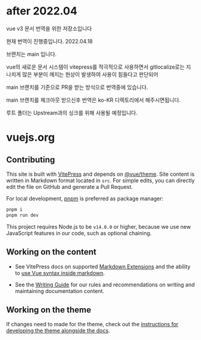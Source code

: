 # after 2022.04
vue v3 문서 번역을 위한 저장소입니다 

현재 번역이 진행중입니다. 2022.04.18

브랜치는 main 입니다.

vue의 새로운 문서 시스템이 vitepress를 적극적으로 사용하면서 gitlocalize로는 지나치게 많은 부분이 깨지는 현상이 발생하여 사용이 힘들다고 판단되어 

main 브랜치를 기준으로 PR을 받는 방식으로 번역중에 있습니다. 

main 브랜치를 체크아웃 받으신후 번역은 ko-KR 디렉토리에서 해주시면됩니다. 

루트 폴더는 Upstream과의 싱크를 위해 사용될 예정입니다. 



# vuejs.org

## Contributing

This site is built with [VitePress](https://github.com/vuejs/vitepress) and depends on [@vue/theme](https://github.com/vuejs/vue-theme). Site content is written in Markdown format located in `src`. For simple edits, you can directly edit the file on GitHub and generate a Pull Request.

For local development, [pnpm](https://pnpm.io/) is preferred as package manager:

```bash
pnpm i
pnpm run dev
```

This project requires Node.js to be `v14.0.0` or higher, because we use new JavaScript features in our code, such as optional chaining.


## Working on the content

- See VitePress docs on supported [Markdown Extensions](https://vitepress.vuejs.org/guide/markdown.html) and the ability to [use Vue syntax inside markdown](https://vitepress.vuejs.org/guide/using-vue.html).

- See the [Writing Guide](https://github.com/vuejs/docs/blob/main/.github/contributing/writing-guide.md) for our rules and recommendations on writing and maintaining documentation content.

## Working on the theme

If changes need to made for the theme, check out the [instructions for developing the theme alongside the docs](https://github.com/vuejs/vue-theme#developing-with-real-content).
